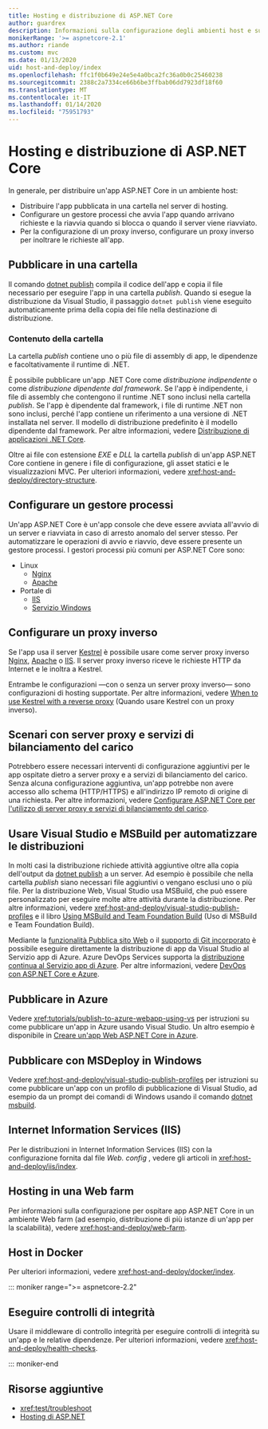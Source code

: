 ```yaml
---
title: Hosting e distribuzione di ASP.NET Core
author: guardrex
description: Informazioni sulla configurazione degli ambienti host e sulla distribuzione delle app ASP.NET Core.
monikerRange: '>= aspnetcore-2.1'
ms.author: riande
ms.custom: mvc
ms.date: 01/13/2020
uid: host-and-deploy/index
ms.openlocfilehash: ffc1f0b649e24e5e4a0bca2fc36a0b0c25460238
ms.sourcegitcommit: 2388c2a7334ce66b6be3ffbab06dd7923df18f60
ms.translationtype: MT
ms.contentlocale: it-IT
ms.lasthandoff: 01/14/2020
ms.locfileid: "75951793"
---
```

# <a name="host-and-deploy-aspnet-core"></a>Hosting e distribuzione di ASP.NET Core

In generale, per distribuire un'app ASP.NET Core in un ambiente host:

* Distribuire l'app pubblicata in una cartella nel server di hosting.
* Configurare un gestore processi che avvia l'app quando arrivano richieste e la riavvia quando si blocca o quando il server viene riavviato.
* Per la configurazione di un proxy inverso, configurare un proxy inverso per inoltrare le richieste all'app.

## <a name="publish-to-a-folder"></a>Pubblicare in una cartella

Il comando [dotnet publish](/dotnet/core/tools/dotnet-publish) compila il codice dell'app e copia il file necessario per eseguire l'app in una cartella *publish*. Quando si esegue la distribuzione da Visual Studio, il passaggio `dotnet publish` viene eseguito automaticamente prima della copia dei file nella destinazione di distribuzione.

### <a name="folder-contents"></a>Contenuto della cartella

La cartella *publish* contiene uno o più file di assembly di app, le dipendenze e facoltativamente il runtime di .NET.

È possibile pubblicare un'app .NET Core come *distribuzione indipendente* o come *distribuzione dipendente dal framework*. Se l'app è indipendente, i file di assembly che contengono il runtime .NET sono inclusi nella cartella *publish*. Se l'app è dipendente dal framework, i file di runtime .NET non sono inclusi, perché l'app contiene un riferimento a una versione di .NET installata nel server. Il modello di distribuzione predefinito è il modello dipendente dal framework. Per altre informazioni, vedere [Distribuzione di applicazioni .NET Core](/dotnet/core/deploying/).

Oltre ai file con estensione *EXE* e *DLL* la cartella *publish* di un'app ASP.NET Core contiene in genere i file di configurazione, gli asset statici e le visualizzazioni MVC. Per ulteriori informazioni, vedere <xref:host-and-deploy/directory-structure>.

## <a name="set-up-a-process-manager"></a>Configurare un gestore processi

Un'app ASP.NET Core è un'app console che deve essere avviata all'avvio di un server e riavviata in caso di arresto anomalo del server stesso. Per automatizzare le operazioni di avvio e riavvio, deve essere presente un gestore processi. I gestori processi più comuni per ASP.NET Core sono:

* Linux
  * [Nginx](xref:host-and-deploy/linux-nginx)
  * [Apache](xref:host-and-deploy/linux-apache)
* Portale di
  * [IIS](xref:host-and-deploy/iis/index)
  * [Servizio Windows](xref:host-and-deploy/windows-service)

## <a name="set-up-a-reverse-proxy"></a>Configurare un proxy inverso

Se l'app usa il server [Kestrel](xref:fundamentals/servers/kestrel) è possibile usare come server proxy inverso [Nginx](xref:host-and-deploy/linux-nginx), [Apache](xref:host-and-deploy/linux-apache) o [IIS](xref:host-and-deploy/iis/index). Il server proxy inverso riceve le richieste HTTP da Internet e le inoltra a Kestrel.

Entrambe le configurazioni &mdash;con o senza un server proxy inverso&mdash; sono configurazioni di hosting supportate. Per altre informazioni, vedere [When to use Kestrel with a reverse proxy](xref:fundamentals/servers/kestrel#when-to-use-kestrel-with-a-reverse-proxy) (Quando usare Kestrel con un proxy inverso).

## <a name="proxy-server-and-load-balancer-scenarios"></a>Scenari con server proxy e servizi di bilanciamento del carico

Potrebbero essere necessari interventi di configurazione aggiuntivi per le app ospitate dietro a server proxy e a servizi di bilanciamento del carico. Senza alcuna configurazione aggiuntiva, un'app potrebbe non avere accesso allo schema (HTTP/HTTPS) e all'indirizzo IP remoto di origine di una richiesta. Per altre informazioni, vedere [Configurare ASP.NET Core per l'utilizzo di server proxy e servizi di bilanciamento del carico](xref:host-and-deploy/proxy-load-balancer).

## <a name="use-visual-studio-and-msbuild-to-automate-deployments"></a>Usare Visual Studio e MSBuild per automatizzare le distribuzioni

In molti casi la distribuzione richiede attività aggiuntive oltre alla copia dell'output da [dotnet publish](/dotnet/core/tools/dotnet-publish) a un server. Ad esempio è possibile che nella cartella *publish* siano necessari file aggiuntivi o vengano esclusi uno o più file. Per la distribuzione Web, Visual Studio usa MSBuild, che può essere personalizzato per eseguire molte altre attività durante la distribuzione. Per altre informazioni, vedere <xref:host-and-deploy/visual-studio-publish-profiles> e il libro [Using MSBuild and Team Foundation Build](http://msbuildbook.com/) (Uso di MSBuild e Team Foundation Build).

Mediante la [funzionalità Pubblica sito Web](xref:tutorials/publish-to-azure-webapp-using-vs) o il [supporto di Git incorporato](xref:host-and-deploy/azure-apps/azure-continuous-deployment) è possibile eseguire direttamente la distribuzione di app da Visual Studio al Servizio app di Azure. Azure DevOps Services supporta la [distribuzione continua al Servizio app di Azure](/azure/devops/pipelines/targets/webapp). Per altre informazioni, vedere [DevOps con ASP.NET Core e Azure](xref:azure/devops/index).

## <a name="publish-to-azure"></a>Pubblicare in Azure

Vedere <xref:tutorials/publish-to-azure-webapp-using-vs> per istruzioni su come pubblicare un'app in Azure usando Visual Studio. Un altro esempio è disponibile in [Creare un'app Web ASP.NET Core in Azure](/azure/app-service/app-service-web-get-started-dotnet).

## <a name="publish-with-msdeploy-on-windows"></a>Pubblicare con MSDeploy in Windows

Vedere <xref:host-and-deploy/visual-studio-publish-profiles> per istruzioni su come pubblicare un'app con un profilo di pubblicazione di Visual Studio, ad esempio da un prompt dei comandi di Windows usando il comando [dotnet msbuild](/dotnet/core/tools/dotnet-msbuild).

## <a name="internet-information-services-iis"></a>Internet Information Services (IIS)

Per le distribuzioni in Internet Information Services (IIS) con la configurazione fornita dal file *Web. config* , vedere gli articoli in <xref:host-and-deploy/iis/index>.

## <a name="host-in-a-web-farm"></a>Hosting in una Web farm

Per informazioni sulla configurazione per ospitare app ASP.NET Core in un ambiente Web farm (ad esempio, distribuzione di più istanze di un'app per la scalabilità), vedere <xref:host-and-deploy/web-farm>.

## <a name="host-on-docker"></a>Host in Docker

Per ulteriori informazioni, vedere <xref:host-and-deploy/docker/index>.

::: moniker range=">= aspnetcore-2.2"

## <a name="perform-health-checks"></a>Eseguire controlli di integrità

Usare il middleware di controllo integrità per eseguire controlli di integrità su un'app e le relative dipendenze. Per ulteriori informazioni, vedere <xref:host-and-deploy/health-checks>.

::: moniker-end

## <a name="additional-resources"></a>Risorse aggiuntive

* <xref:test/troubleshoot>
* [Hosting di ASP.NET](https://dotnet.microsoft.com/apps/aspnet/hosting)
